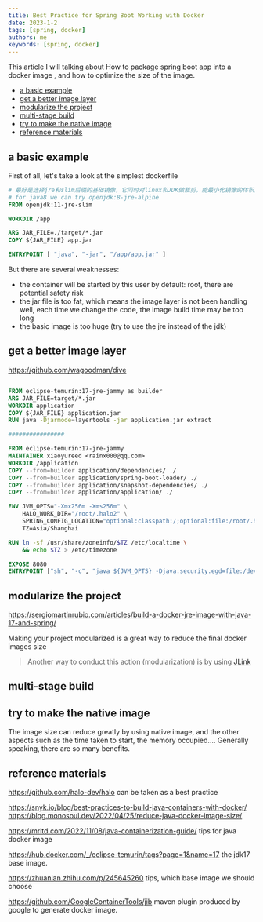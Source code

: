```yaml
---
title: Best Practice for Spring Boot Working with Docker
date: 2023-1-2
tags: [spring, docker]
authors: me
keywords: [spring, docker]
---
```


This article I will talking about How to package spring boot app into a docker image , and how to optimize the size of the image.

<!-- truncate -->

- [a basic example](#a-basic-example)
- [get a better image layer](#get-a-better-image-layer)
- [modularize the project](#modularize-the-project)
- [multi-stage build](#multi-stage-build)
- [try to make the native image](#try-to-make-the-native-image)
- [reference materials](#reference-materials)


## a basic example

First of all, let's take a look at the simplest dockerfile 

```dockerfile
# 最好是选择jre和slim后缀的基础镜像，它同时对linux和JDK做裁剪，能最小化镜像的体积而不影响java程序的运行性能
# for java8 we can try openjdk:8-jre-alpine
FROM openjdk:11-jre-slim

WORKDIR /app

ARG JAR_FILE=./target/*.jar
COPY ${JAR_FILE} app.jar

ENTRYPOINT [ "java", "-jar", "/app/app.jar" ]

```

But there are several weaknesses:

- the container will be started by this user by default: root, there are potential safety risk
- the jar file is too fat, which means the image layer is not been handling well, each time we change the code, the image build time may be too long
- the basic image is too huge (try to use the jre instead of the jdk)

## get a better image layer


https://github.com/wagoodman/dive

```dockerfile

FROM eclipse-temurin:17-jre-jammy as builder
ARG JAR_FILE=target/*.jar
WORKDIR application
COPY ${JAR_FILE} application.jar
RUN java -Djarmode=layertools -jar application.jar extract

################

FROM eclipse-temurin:17-jre-jammy
MAINTAINER xiaoyureed <rainx000@qq.com>
WORKDIR /application
COPY --from=builder application/dependencies/ ./
COPY --from=builder application/spring-boot-loader/ ./
COPY --from=builder application/snapshot-dependencies/ ./
COPY --from=builder application/application/ ./

ENV JVM_OPTS="-Xmx256m -Xms256m" \
    HALO_WORK_DIR="/root/.halo2" \
    SPRING_CONFIG_LOCATION="optional:classpath:/;optional:file:/root/.halo2/" \
    TZ=Asia/Shanghai

RUN ln -sf /usr/share/zoneinfo/$TZ /etc/localtime \
    && echo $TZ > /etc/timezone 

EXPOSE 8080
ENTRYPOINT ["sh", "-c", "java ${JVM_OPTS} -Djava.security.egd=file:/dev/./urandom org.springframework.boot.loader.JarLauncher ${0} ${@}"]

```

## modularize the project

https://sergiomartinrubio.com/articles/build-a-docker-jre-image-with-java-17-and-spring/

Making your project modularized is a great way to reduce the final docker images size

> Another way to conduct this action (modularization) is by using [JLink](https://openjdk.org/projects/jigsaw/quick-start#linker)

## multi-stage build



## try to make the native image

The image size can reduce greatly by using native image, and the other aspects such as the time taken to start, the memory occupied.... Generally speaking, there are so many benefits.

## reference materials

https://github.com/halo-dev/halo  can be taken as a best practice

https://snyk.io/blog/best-practices-to-build-java-containers-with-docker/
https://blog.monosoul.dev/2022/04/25/reduce-java-docker-image-size/

https://mritd.com/2022/11/08/java-containerization-guide/ tips for java docker image

https://hub.docker.com/_/eclipse-temurin/tags?page=1&name=17 the jdk17 base image.

https://zhuanlan.zhihu.com/p/245645260 tips, which base image we should choose

https://github.com/GoogleContainerTools/jib maven plugin produced by google to generate docker image.
